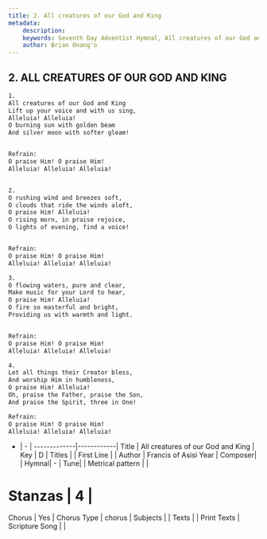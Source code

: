 ```yaml
---
title: 2. All creatures of our God and King
metadata:
    description: 
    keywords: Seventh Day Adventist Hymnal, All creatures of our God and King, , 
    author: Brian Onang'o
---
```



## 2. ALL CREATURES OF OUR GOD AND KING

```txt
1.
All creatures of our God and King
Lift up your voice and with us sing,
Alleluia! Alleluia!
O burning sun with golden beam
And silver moon with softer gleam!


Refrain:
O praise Him! O praise Him!
Alleluia! Alleluia! Alleluia!


2.
O rushing wind and breezes soft,
O clouds that ride the winds aloft,
O praise Him! Alleluia!
O rising morn, in praise rejoice,
O lights of evening, find a voice!


Refrain:
O praise Him! O praise Him!
Alleluia! Alleluia! Alleluia!

3.
O flowing waters, pure and clear,
Make music for your Lord to hear,
O praise Him! Alleluia!
O fire so masterful and bright,
Providing us with warmth and light.


Refrain:
O praise Him! O praise Him!
Alleluia! Alleluia! Alleluia!

4.
Let all things their Creator bless,
And worship Him in humbleness,
O praise Him! Alleluia!
Oh, praise the Father, praise the Son,
And praise the Spirit, three in One!

Refrain:
O praise Him! O praise Him!
Alleluia! Alleluia! Alleluia!

```

- |   -  |
-------------|------------|
Title | All creatures of our God and King |
Key | D |
Titles |  |
First Line |  |
Author | Francis of Asisi
Year | 
Composer|  |
Hymnal|  - |
Tune|  |
Metrical pattern | |
# Stanzas | 4 |
Chorus | Yes |
Chorus Type | chorus |
Subjects |  |
Texts |  |
Print Texts | 
Scripture Song |  |
  
